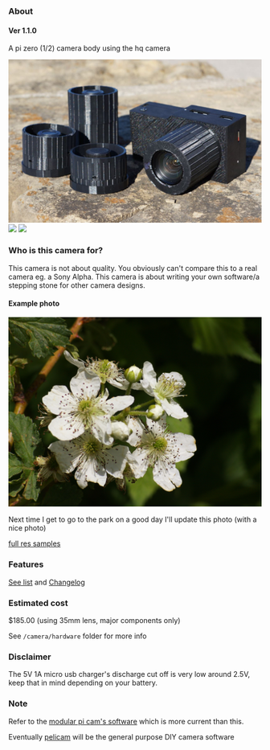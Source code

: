 ### About

#### Ver 1.1.0

A pi zero (1/2) camera body using the hq camera

<img src="./pi-zero-hq-cam-01012024.JPG"/>

<img src="./current-menu.JPG"/>

<img src="./demo.gif"/>

### Who is this camera for?

This camera is not about quality. You obviously can't compare this to a real camera eg. a Sony Alpha. This camera is about writing your own software/a stepping stone for other camera designs.

#### Example photo

<img src="./full-res-samples/arducam-35mm-flowers.jpg"/>

Next time I get to go to the park on a good day I'll update this photo (with a nice photo)

[full res samples](./full-res-samples/)

### Features

[See list](./camera/software/FEATURES.md) and [Changelog](./CHANGELOG.md)

### Estimated cost

$185.00 (using 35mm lens, major components only)

See `/camera/hardware` folder for more info

### Disclaimer

The 5V 1A micro usb charger's discharge cut off is very low around 2.5V, keep that in mind depending on your battery.

### Note

Refer to the [modular pi cam's software](https://github.com/jdc-cunningham/modular-pi-cam/tree/master/cameras/pi-zero/large-display/software) which is more current than this.

Eventually [pelicam](https://github.com/jdc-cunningham/pelicam) will be the general purpose DIY camera software
